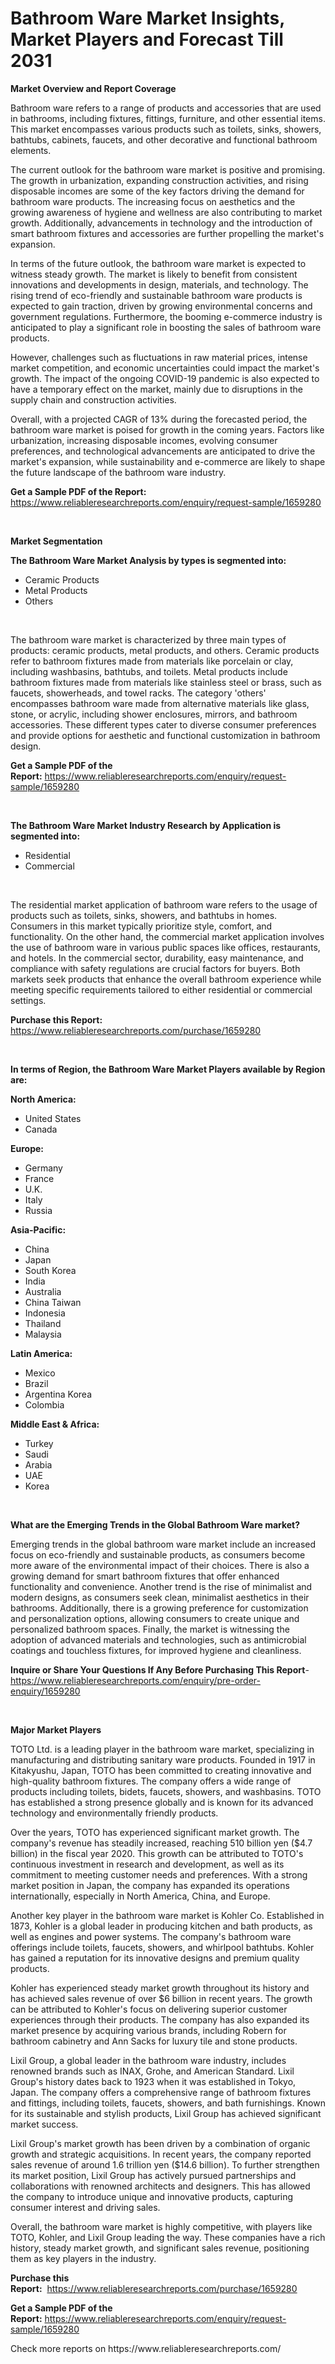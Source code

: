<p><h1>Bathroom Ware Market Insights, Market Players and Forecast Till 2031</h1></p><p><strong>Market Overview and Report Coverage</strong></p>
<p><p>Bathroom ware refers to a range of products and accessories that are used in bathrooms, including fixtures, fittings, furniture, and other essential items. This market encompasses various products such as toilets, sinks, showers, bathtubs, cabinets, faucets, and other decorative and functional bathroom elements.</p><p>The current outlook for the bathroom ware market is positive and promising. The growth in urbanization, expanding construction activities, and rising disposable incomes are some of the key factors driving the demand for bathroom ware products. The increasing focus on aesthetics and the growing awareness of hygiene and wellness are also contributing to market growth. Additionally, advancements in technology and the introduction of smart bathroom fixtures and accessories are further propelling the market's expansion.</p><p>In terms of the future outlook, the bathroom ware market is expected to witness steady growth. The market is likely to benefit from consistent innovations and developments in design, materials, and technology. The rising trend of eco-friendly and sustainable bathroom ware products is expected to gain traction, driven by growing environmental concerns and government regulations. Furthermore, the booming e-commerce industry is anticipated to play a significant role in boosting the sales of bathroom ware products.</p><p>However, challenges such as fluctuations in raw material prices, intense market competition, and economic uncertainties could impact the market's growth. The impact of the ongoing COVID-19 pandemic is also expected to have a temporary effect on the market, mainly due to disruptions in the supply chain and construction activities.</p><p>Overall, with a projected CAGR of 13% during the forecasted period, the bathroom ware market is poised for growth in the coming years. Factors like urbanization, increasing disposable incomes, evolving consumer preferences, and technological advancements are anticipated to drive the market's expansion, while sustainability and e-commerce are likely to shape the future landscape of the bathroom ware industry.</p></p>
<p><strong>Get a Sample PDF of the Report:</strong> <a href="https://www.reliableresearchreports.com/enquiry/request-sample/1659280">https://www.reliableresearchreports.com/enquiry/request-sample/1659280</a></p>
<p>&nbsp;</p>
<p><strong>Market Segmentation</strong></p>
<p><strong>The Bathroom Ware Market Analysis by types is segmented into:</strong></p>
<p><ul><li>Ceramic Products</li><li>Metal Products</li><li>Others</li></ul></p>
<p>&nbsp;</p>
<p><p>The bathroom ware market is characterized by three main types of products: ceramic products, metal products, and others. Ceramic products refer to bathroom fixtures made from materials like porcelain or clay, including washbasins, bathtubs, and toilets. Metal products include bathroom fixtures made from materials like stainless steel or brass, such as faucets, showerheads, and towel racks. The category 'others' encompasses bathroom ware made from alternative materials like glass, stone, or acrylic, including shower enclosures, mirrors, and bathroom accessories. These different types cater to diverse consumer preferences and provide options for aesthetic and functional customization in bathroom design.</p></p>
<p><strong>Get a Sample PDF of the Report:</strong>&nbsp;<a href="https://www.reliableresearchreports.com/enquiry/request-sample/1659280">https://www.reliableresearchreports.com/enquiry/request-sample/1659280</a></p>
<p>&nbsp;</p>
<p><strong>The Bathroom Ware Market Industry Research by Application is segmented into:</strong></p>
<p><ul><li>Residential</li><li>Commercial</li></ul></p>
<p>&nbsp;</p>
<p><p>The residential market application of bathroom ware refers to the usage of products such as toilets, sinks, showers, and bathtubs in homes. Consumers in this market typically prioritize style, comfort, and functionality. On the other hand, the commercial market application involves the use of bathroom ware in various public spaces like offices, restaurants, and hotels. In the commercial sector, durability, easy maintenance, and compliance with safety regulations are crucial factors for buyers. Both markets seek products that enhance the overall bathroom experience while meeting specific requirements tailored to either residential or commercial settings.</p></p>
<p><strong>Purchase this Report:</strong>&nbsp; <a href="https://www.reliableresearchreports.com/purchase/1659280">https://www.reliableresearchreports.com/purchase/1659280</a></p>
<p>&nbsp;</p>
<p><strong>In terms of Region, the Bathroom Ware Market Players available by Region are:</strong></p>
<p>
    <p> <strong> North America: </strong>
        <ul>
            <li>United States</li>
            <li>Canada</li>
        </ul>
        </p> 
    <p> <strong> Europe: </strong>
        <ul>
            <li>Germany</li>
            <li>France</li>
            <li>U.K.</li>
            <li>Italy</li>
            <li>Russia</li>
        </ul>
        </p> 
    <p> <strong> Asia-Pacific: </strong>
        <ul>
            <li>China</li>
            <li>Japan</li>
            <li>South Korea</li>
            <li>India</li>
            <li>Australia</li>
            <li>China Taiwan</li>
            <li>Indonesia</li>
            <li>Thailand</li>
            <li>Malaysia</li>
        </ul>
        </p> 
    <p> <strong> Latin America: </strong>
        <ul>
            <li>Mexico</li>
            <li>Brazil</li>
            <li>Argentina Korea</li>
            <li>Colombia</li>
        </ul>
        </p> 
    <p> <strong> Middle East & Africa: </strong>
        <ul>
            <li>Turkey</li>
            <li>Saudi</li>
            <li>Arabia</li>
            <li>UAE</li>
            <li>Korea</li>
        </ul>
    </p>
    </p>
<p>&nbsp;</p>
<p><strong>What are the Emerging Trends in the Global Bathroom Ware market?</strong></p>
<p><p>Emerging trends in the global bathroom ware market include an increased focus on eco-friendly and sustainable products, as consumers become more aware of the environmental impact of their choices. There is also a growing demand for smart bathroom fixtures that offer enhanced functionality and convenience. Another trend is the rise of minimalist and modern designs, as consumers seek clean, minimalist aesthetics in their bathrooms. Additionally, there is a growing preference for customization and personalization options, allowing consumers to create unique and personalized bathroom spaces. Finally, the market is witnessing the adoption of advanced materials and technologies, such as antimicrobial coatings and touchless fixtures, for improved hygiene and cleanliness.</p></p>
<p><strong>Inquire or Share Your Questions If Any Before Purchasing This Report</strong>- <a href="https://www.reliableresearchreports.com/enquiry/pre-order-enquiry/1659280">https://www.reliableresearchreports.com/enquiry/pre-order-enquiry/1659280</a></p>
<p>&nbsp;</p>
<p><strong>Major Market Players</strong></p>
<p><p>TOTO Ltd. is a leading player in the bathroom ware market, specializing in manufacturing and distributing sanitary ware products. Founded in 1917 in Kitakyushu, Japan, TOTO has been committed to creating innovative and high-quality bathroom fixtures. The company offers a wide range of products including toilets, bidets, faucets, showers, and washbasins. TOTO has established a strong presence globally and is known for its advanced technology and environmentally friendly products. </p><p>Over the years, TOTO has experienced significant market growth. The company's revenue has steadily increased, reaching 510 billion yen ($4.7 billion) in the fiscal year 2020. This growth can be attributed to TOTO's continuous investment in research and development, as well as its commitment to meeting customer needs and preferences. With a strong market position in Japan, the company has expanded its operations internationally, especially in North America, China, and Europe. </p><p>Another key player in the bathroom ware market is Kohler Co. Established in 1873, Kohler is a global leader in producing kitchen and bath products, as well as engines and power systems. The company's bathroom ware offerings include toilets, faucets, showers, and whirlpool bathtubs. Kohler has gained a reputation for its innovative designs and premium quality products. </p><p>Kohler has experienced steady market growth throughout its history and has achieved sales revenue of over $6 billion in recent years. The growth can be attributed to Kohler's focus on delivering superior customer experiences through their products. The company has also expanded its market presence by acquiring various brands, including Robern for bathroom cabinetry and Ann Sacks for luxury tile and stone products. </p><p>Lixil Group, a global leader in the bathroom ware industry, includes renowned brands such as INAX, Grohe, and American Standard. Lixil Group's history dates back to 1923 when it was established in Tokyo, Japan. The company offers a comprehensive range of bathroom fixtures and fittings, including toilets, faucets, showers, and bath furnishings. Known for its sustainable and stylish products, Lixil Group has achieved significant market success.</p><p>Lixil Group's market growth has been driven by a combination of organic growth and strategic acquisitions. In recent years, the company reported sales revenue of around 1.6 trillion yen ($14.6 billion). To further strengthen its market position, Lixil Group has actively pursued partnerships and collaborations with renowned architects and designers. This has allowed the company to introduce unique and innovative products, capturing consumer interest and driving sales.</p><p>Overall, the bathroom ware market is highly competitive, with players like TOTO, Kohler, and Lixil Group leading the way. These companies have a rich history, steady market growth, and significant sales revenue, positioning them as key players in the industry.</p></p>
<p><strong>Purchase this Report:</strong>&nbsp;&nbsp;<a href="https://www.reliableresearchreports.com/purchase/1659280">https://www.reliableresearchreports.com/purchase/1659280</a></p>
<p></p>
<p><strong>Get a Sample PDF of the Report:</strong>&nbsp;<a href="https://www.reliableresearchreports.com/enquiry/request-sample/1659280">https://www.reliableresearchreports.com/enquiry/request-sample/1659280</a></p>
<p>Check more reports on https://www.reliableresearchreports.com/</p>